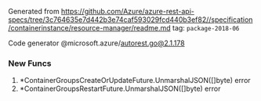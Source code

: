 Generated from https://github.com/Azure/azure-rest-api-specs/tree/3c764635e7d442b3e74caf593029fcd440b3ef82//specification/containerinstance/resource-manager/readme.md tag: `package-2018-06`

Code generator @microsoft.azure/autorest.go@2.1.178


### New Funcs

1. *ContainerGroupsCreateOrUpdateFuture.UnmarshalJSON([]byte) error
1. *ContainerGroupsRestartFuture.UnmarshalJSON([]byte) error
